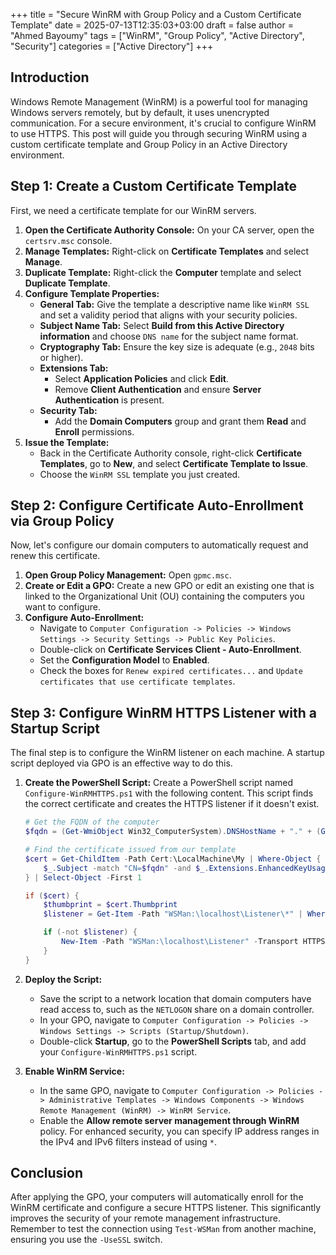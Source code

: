 +++
title = "Secure WinRM with Group Policy and a Custom Certificate Template"
date = 2025-07-13T12:35:03+03:00
draft = false
author = "Ahmed Bayoumy"
tags = ["WinRM", "Group Policy", "Active Directory", "Security"]
categories = ["Active Directory"]
+++

## Introduction

Windows Remote Management (WinRM) is a powerful tool for managing Windows servers remotely, but by default, it uses unencrypted communication. For a secure environment, it's crucial to configure WinRM to use HTTPS. This post will guide you through securing WinRM using a custom certificate template and Group Policy in an Active Directory environment.

## Step 1: Create a Custom Certificate Template

First, we need a certificate template for our WinRM servers.

1.  **Open the Certificate Authority Console:** On your CA server, open the `certsrv.msc` console.
2.  **Manage Templates:** Right-click on **Certificate Templates** and select **Manage**.
3.  **Duplicate Template:** Right-click the **Computer** template and select **Duplicate Template**.
4.  **Configure Template Properties:**
    *   **General Tab:** Give the template a descriptive name like `WinRM SSL` and set a validity period that aligns with your security policies.
    *   **Subject Name Tab:** Select **Build from this Active Directory information** and choose `DNS name` for the subject name format.
    *   **Cryptography Tab:** Ensure the key size is adequate (e.g., `2048` bits or higher).
    *   **Extensions Tab:**
        *   Select **Application Policies** and click **Edit**.
        *   Remove **Client Authentication** and ensure **Server Authentication** is present.
    *   **Security Tab:**
        *   Add the **Domain Computers** group and grant them **Read** and **Enroll** permissions.
5.  **Issue the Template:**
    *   Back in the Certificate Authority console, right-click **Certificate Templates**, go to **New**, and select **Certificate Template to Issue**.
    *   Choose the `WinRM SSL` template you just created.

## Step 2: Configure Certificate Auto-Enrollment via Group Policy

Now, let's configure our domain computers to automatically request and renew this certificate.

1.  **Open Group Policy Management:** Open `gpmc.msc`.
2.  **Create or Edit a GPO:** Create a new GPO or edit an existing one that is linked to the Organizational Unit (OU) containing the computers you want to configure.
3.  **Configure Auto-Enrollment:**
    *   Navigate to `Computer Configuration -> Policies -> Windows Settings -> Security Settings -> Public Key Policies`.
    *   Double-click on **Certificate Services Client - Auto-Enrollment**.
    *   Set the **Configuration Model** to **Enabled**.
    *   Check the boxes for `Renew expired certificates...` and `Update certificates that use certificate templates`.

## Step 3: Configure WinRM HTTPS Listener with a Startup Script

The final step is to configure the WinRM listener on each machine. A startup script deployed via GPO is an effective way to do this.

1.  **Create the PowerShell Script:**
    Create a PowerShell script named `Configure-WinRMHTTPS.ps1` with the following content. This script finds the correct certificate and creates the HTTPS listener if it doesn't exist.

    ```powershell
    # Get the FQDN of the computer
    $fqdn = (Get-WmiObject Win32_ComputerSystem).DNSHostName + "." + (Get-WmiObject Win32_ComputerSystem).Domain

    # Find the certificate issued from our template
    $cert = Get-ChildItem -Path Cert:\LocalMachine\My | Where-Object {
        $_.Subject -match "CN=$fqdn" -and $_.Extensions.EnhancedKeyUsage -match "Server Authentication"
    } | Select-Object -First 1

    if ($cert) {
        $thumbprint = $cert.Thumbprint
        $listener = Get-Item -Path "WSMan:\localhost\Listener\*" | Where-Object { $_.Keys -contains "Transport=HTTPS" }

        if (-not $listener) {
            New-Item -Path "WSMan:\localhost\Listener" -Transport HTTPS -Address * -CertificateThumbprint $thumbprint -Force
        }
    }
    ```

2.  **Deploy the Script:**
    *   Save the script to a network location that domain computers have read access to, such as the `NETLOGON` share on a domain controller.
    *   In your GPO, navigate to `Computer Configuration -> Policies -> Windows Settings -> Scripts (Startup/Shutdown)`.
    *   Double-click **Startup**, go to the **PowerShell Scripts** tab, and add your `Configure-WinRMHTTPS.ps1` script.

3.  **Enable WinRM Service:**
    *   In the same GPO, navigate to `Computer Configuration -> Policies -> Administrative Templates -> Windows Components -> Windows Remote Management (WinRM) -> WinRM Service`.
    *   Enable the **Allow remote server management through WinRM** policy. For enhanced security, you can specify IP address ranges in the IPv4 and IPv6 filters instead of using `*`.

## Conclusion

After applying the GPO, your computers will automatically enroll for the WinRM certificate and configure a secure HTTPS listener. This significantly improves the security of your remote management infrastructure. Remember to test the connection using `Test-WSMan` from another machine, ensuring you use the `-UseSSL` switch.